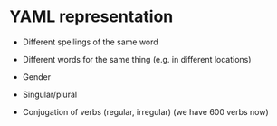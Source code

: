 # YAML representation

* Different spellings of the same word
* Different words for the same thing (e.g. in different locations)

* Gender
* Singular/plural

* Conjugation of verbs (regular, irregular) (we have 600 verbs now)


